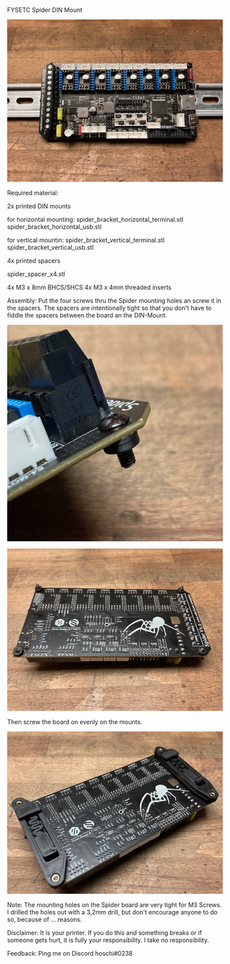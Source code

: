 FYSETC Spider DIN Mount

![FYSETC_Spider_DIN_Mount](./IMG/horizontal_rail.jpg)

Required material:

2x printed DIN mounts

for horizontal mounting:
spider_bracket_horizontal_terminal.stl
spider_bracket_horizontal_usb.stl

for vertical mountin:
spider_bracket_vertical_terminal.stl
spider_bracket_vertical_usb.stl

4x printed spacers

spider_spacer_x4.stl

4x M3 x 8mm BHCS/SHCS 
4x M3 x 4mm threaded inserts

Assembly:
Put the four screws thru the Spider mounting holes an screw it in the spacers. The spacers are intentionally tight so that you don't have to fiddle the spacers between the board an the DIN-Mount.

![FYSETC_Spider_DIN_Mount](./IMG/spacer.jpg)

![FYSETC_Spider_DIN_Mount](./IMG/spacers.jpg)

Then screw the board on evenly on the mounts.

![FYSETC_Spider_DIN_Mount](./IMG/horizontal.jpg)

Note: The mounting holes on the Spider board are very tight for M3 Screws. I drilled the holes out with a 3,2mm drill, but don't encourage anyone to do so, because of ... reasons.

Disclaimer: It is your printer. If you do this and something breaks or if someone gets hurt, it is fully your responsibility. I take no responsibility.

Feedback: Ping me on Discord hoschi#0238
